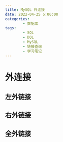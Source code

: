 ```yaml
---
title: MySQL 外连接
date: 2022-04-25 6:00:00
categories:
        - 数据库
tags:
        - SQL
        - DQL
        - MySQL
        - 链接查询
        - 学习笔记
---
```


# 外连接

## 左外链接

## 右外链接

## 全外链接

